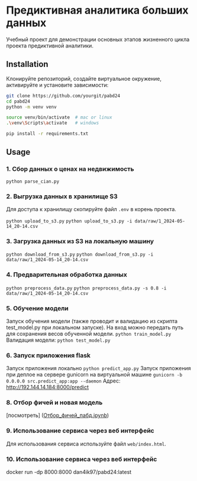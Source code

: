 # Предиктивная аналитика больших данных

Учебный проект для демонстрации основных этапов жизненного цикла проекта предиктивной аналитики.  

## Installation 

Клонируйте репозиторий, создайте виртуальное окружение, активируйте и установите зависимости:  

```sh
git clone https://github.com/yourgit/pabd24
cd pabd24
python -m venv venv

source venv/bin/activate  # mac or linux
.\venv\Scripts\activate   # windows

pip install -r requirements.txt
```

## Usage

### 1. Сбор данных о ценах на недвижимость 
```python parse_cian.py```

### 2. Выгрузка данных в хранилище S3 
Для доступа к хранилищу скопируйте файл `.env` в корень проекта.  

```python upload_to_s3.py``` 
```python upload_to_s3.py -i data/raw/1_2024-05-14_20-14.csv```

### 3. Загрузка данных из S3 на локальную машину  

```python download_from_s3.py```
```python download_from_s3.py -i data/raw/1_2024-05-14_20-14.csv```

### 4. Предварительная обработка данных  

```python preprocess_data.py```
```python preprocess_data.py -s 0.8 -i data/raw/1_2024-05-14_20-14.csv```

### 5. Обучение модели 

Запуск обучения модели (также проводит и валидацию из скрипта test_model.py при локальном запуске). На вход можно передать путь для сохранения весов обученной модели.
```python train_model.py```
Валидация модели:
```python test_model.py```

### 6. Запуск приложения flask 
Запуск приложения локально
```python predict_app.py```
Запуск приложения при деплое на сервере gunicorn на виртуальной машине
```gunicorn -b 0.0.0.0 src.predict_app:app --daemon```
Адрес:
http://192.144.14.184:8000/predict
### 8. Отбор фичей и новая модель 
[посмотреть] ([Отбор_фичей_пабд.ipynb](https://github.com/daniiiL97/pabd24/blob/floor_features/%D0%9E%D1%82%D0%B1%D0%BE%D1%80_%D1%84%D0%B8%D1%87%D0%B5%D0%B9_%D0%BF%D0%B0%D0%B1%D0%B4.ipynb))

### 9. Использование сервиса через веб интерфейс 

Для использования сервиса используйте файл `web/index.html`.  

### 10. Использование сервиса через веб интерфейс 

docker run -dp 8000:8000 dan4ik97/pabd24:latest


